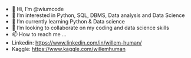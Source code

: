 - 👋 Hi, I’m @wiumcode
- 👀 I’m interested in Python, SQL, DBMS, Data analysis and Data Science
- 🌱 I’m currently learning Python & Data science
- 💞️ I’m looking to collaborate on my coding and data science skills
- 📫 How to reach me ...
- Linkedin: https://www.linkedin.com/in/willem-human/
- Kaggle: https://www.kaggle.com/willemhuman
  

<!---
wiumcode/wiumcode is a ✨ special ✨ repository because its `README.md` (this file) appears on your GitHub profile.
You can click the Preview link to take a look at your changes.
--->
